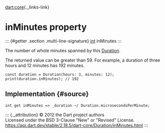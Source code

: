 [dart:core](../../dart-core/dart-core-library){._links-link}

inMinutes property
==================

::: {#getter .section .multi-line-signature}
[int](../int-class) inMinutes
:::

The number of whole minutes spanned by this
[Duration](../duration-class).

The returned value can be greater than 59. For example, a duration of
three hours and 12 minutes has 192 minutes.

``` {.language-dart data-language="dart"}
const duration = Duration(hours: 3, minutes: 12);
print(duration.inMinutes); // 192
```

Implementation {#source}
--------------

``` {.language-dart data-language="dart"}
int get inMinutes => _duration ~/ Duration.microsecondsPerMinute;
```

::: {._attribution}
© 2012 the Dart project authors\
Licensed under the BSD 3-Clause \"New\" or \"Revised\" License.\
<https://api.dart.dev/stable/2.18.5/dart-core/Duration/inMinutes.html>
:::
